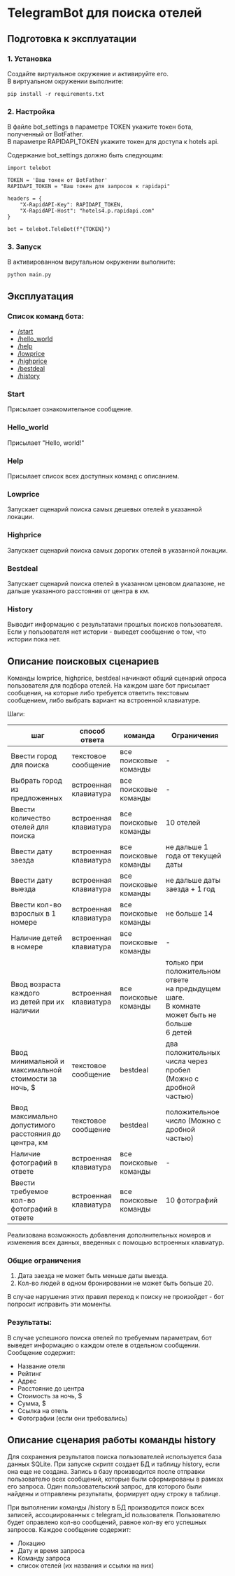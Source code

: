 # TelegramBot для поиска отелей

## Подготовка к эксплуатации

### 1. Установка

Создайте виртуальное окружение и активируйте его. \
В виртуальном окружении выполните:

```
pip install -r requirements.txt
```

### 2. Настройка

В файле bot_settings в параметре TOKEN укажите токен бота, полученный от BotFather. \
В параметре RAPIDAPI_TOKEN укажите токен для доступа к hotels api. 

Содержание bot_settings должно быть следующим:

```
import telebot

TOKEN = 'Ваш токен от BotFather'
RAPIDAPI_TOKEN = "Ваш токен для запросов к rapidapi"

headers = {
    "X-RapidAPI-Key": RAPIDAPI_TOKEN,
    "X-RapidAPI-Host": "hotels4.p.rapidapi.com"
}

bot = telebot.TeleBot(f"{TOKEN}")
```

### 3. Запуск

В активированном вирутальном окружении выполните:

```
python main.py
```

## Эксплуатация

### Список команд бота:

* [/start](#start)
* [/hello_world](#hello_world)
* [/help](#help)
* [/lowprice](#lowprice)
* [/highprice](#highprice)
* [/bestdeal](#bestdeal)
* [/history](#history)

### Start

Присылает ознакомительное сообщение.

### Hello_world

Присылает "Hello, world!"

### Help

Присылает список всех доступных команд с описанием.

### Lowprice

Запускает сценарий поиска самых дешевых отелей в указанной локации.

### Highprice

Запускает сценарий поиска самых дорогих отелей в указанной локации.

### Bestdeal

Запускает сценарий поиска отелей в указанном ценовом диапазоне, не дальше указанного расстояния от центра в км.

### History

Выводит информацию с результатами прошлых поисков пользователя. Если у пользователя нет истории - выведет сообщение о том, что истории пока нет.

## Описание поисковых сценариев

Команды lowprice, highprice, bestdeal начинают общий сценарий опроса пользователя для подбора отелей.
На каждом шаге бот присылает сообщения, на которые либо требуется ответить текстовым сообщением, либо выбрать вариант на встроенной клавиатуре.

Шаги:

| шаг                                                       | способ ответа         | команда               | Ограничения                                                                                               |
|-----------------------------------------------------------|-----------------------|-----------------------|-----------------------------------------------------------------------------------------------------------|
| Ввести город для поиска                                   | текстовое сообщение   | все поисковые команды | -                                                                                                         |
| Выбрать город из предложенных                             | встроенная клавиатура | все поисковые команды | -                                                                                                         |
| Ввести количество отелей для поиска                       | встроенная клавиатура | все поисковые команды | 10 отелей                                                                                                 |
| Ввести дату заезда                                        | встроенная клавиатура | все поисковые команды | не дальше 1 года от текущей даты                                                                          |
| Ввести дату выезда                                        | встроенная клавиатура | все поисковые команды | не дальше даты заезда + 1 год                                                                             |
| Ввести кол-во взрослых в 1 номере                         | встроенная клавиатура | все поисковые команды | не больше 14                                                                                              |
| Наличие детей в номере                                    | встроенная клавиатура | все поисковые команды | -                                                                                                         |
| Ввод возраста каждого <br/>из детей при их наличии        | встроенная клавиатура | все поисковые команды | только при положительном ответе<br/>на предыдущем шаге.<br/> В комнате может быть не больше <br/> 6 детей |
| Ввод минимальной и <br/>максимальной стоимости за ночь, $ | текстовое сообщение   | bestdeal              | два положительных числа через пробел<br/>(Можно с дробной частью)                                         |
| Ввод максимально допустимого<br/>расстояния до центра, км | текстовое сообщение   | bestdeal              | положительное число (Можно с дробной частью)                                                              |
| Наличие фотографий в ответе                               | встроенная клавиатура | все поисковые команды | -                                                                                                         |
| Ввести требуемое<br/>кол-во фотографий в ответе           | встроенная клавиатура | все поисковые команды | 10 фотографий                                                                                             |

Реализована возможность добавления дополнительных номеров и изменения всех данных, введенных с помощью встроенных клавиатур.

### Общие ограничения

1. Дата заезда не может быть меньше даты выезда.
2. Кол-во людей в одном бронировании не может быть больше 20.

В случае нарушения этих правил переход к поиску не произойдет - бот попросит исправить эти моменты.

### Результаты:

В случае успешного поиска отелей по требуемым параметрам, бот выведет информацию о каждом отеле в отдельном сообщении.
Сообщение содержит:
* Название отеля
* Рейтинг
* Адрес 
* Расстояние до центра
* Стоимость за ночь, $
* Сумма, $
* Ссылка на отель
* Фотографии (если они требовались)

## Описание сценария работы команды history

Для сохранения результатов поиска пользователей используется база данных SQLite. 
При запуске скрипт создает БД и таблицу history, если она еще не создана. 
Запись в базу производится после отправки пользователю всех сообщений, которые были сформированы в рамках его запроса.
Один пользовательский запрос, для которого были найдены и отправлены результаты, формирует одну строку в таблице.

При выполнении команды /history в БД производится поиск всех записей, ассоциированных с telegram_id пользователя.
Пользователю будет оправлено кол-во сообщений, равное кол-ву его успешных запросов.
Каждое сообщение содержит:

* Локацию
* Дату и время запроса
* Команду запроса
* список отелей (их названия и ссылки на них)
